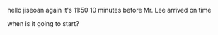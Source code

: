 hello jiseoan again
it's  11:50 10 minutes before
Mr. Lee arrived on time

when is it going to start?
